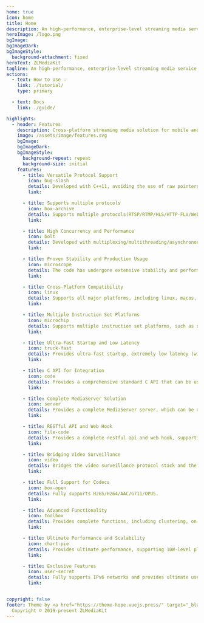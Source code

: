 ```yaml
---
home: true
icon: home
title: Home
description: An high-performance, enterprise-level streaming media service framework based on C++11.
heroImage: /logo.png
bgImage: 
bgImageDark: 
bgImageStyle:
  background-attachment: fixed
heroText: ZLMediaKit
tagline: An high-performance, enterprise-level streaming media service framework based on C++11.
actions:
  - text: How to Use 💡
    link: ./tutorial/
    type: primary

  - text: Docs
    link: ./guide/

highlights:
  - header: Features
    description: Cross-platform streaming media solution for mobile and embedded systems.
    image: /assets/image/features.svg
    bgImage: 
    bgImageDark: 
    bgImageStyle:
      background-repeat: repeat
      background-size: initial
    features:
      - title: Versatile Protocol Support
        icon: bug-slash
        details: Developed with C++11, avoiding the use of raw pointers, providing stable and reliable code with superior performance
        link: 

      - title: Supports multiple protocols
        icon: box-archive
        details: Supports multiple protocols(RTSP/RTMP/HLS/HTTP-FLV/WebSocket-FLV/GB28181/HTTP-TS/WebSocket-TS/HTTP-fMP4/WebSocket-fMP4/MP4/WebRTC), and protocol conversion
        link: 

      - title: High Concurrency and Performance
        icon: bolt
        details: Developed with multiplexing/multithreading/asynchronous network IO models, providing excellent concurrency performance and supporting massive client connections.
        link: 

      - title: Proven Stability and Production Usage
        icon: microscope
        details: The code has undergone extensive stability and performance testing, and has been extensively used in production environments.
        link: 

      - title: Cross-Platform Compatibility
        icon: linux
        details: Supports all major platforms, including linux, macos, ios, android, and windows.
        link: 

      - title: Multiple Instruction Set Platforms
        icon: microchip
        details: Supports multiple instruction set platforms, such as x86, arm, risc-v, mips, Loongson, and Shenwei.
        link: 

      - title: Ultra-Fast Startup and Low Latency
        icon: truck-fast
        details: Provides ultra-fast startup, extremely low latency (within 500 milliseconds, and can be as low as 100 milliseconds), and excellent user experience.
        link: 

      - title: C API for Integration
        icon: code
        details: Provides a comprehensive standard C API that can be used as an SDK or called by other languages.
        link: 

      - title: Complete MediaServer Solution
        icon: server
        details: Provides a complete MediaServer server, which can be deployed directly as a commercial server without additional development.
        link: 

      - title: RESTful API and Web Hook
        icon: file-code
        details: Provides a complete restful api and web hook, supporting rich business logic.
        link: 

      - title: Bridging Video Surveillance
        icon: video
        details: Bridges the video surveillance protocol stack and the live streaming protocol stack, and provides comprehensive support for RTSP/RTMP.
        link: 

      - title: Full Support for Codecs
        icon: box-open
        details: Fully supports H265/H264/AAC/G711/OPUS.
        link: 

      - title: Advanced Functionality
        icon: toolbox
        details: Provides complete functions, including clustering, on-demand protocol conversion, on-demand push/pull streams, playback before publishing, and continuous publishing after disconnection.
        link: 

      - title: Ultimate Performance and Scalability
        icon: chart-pie
        details: Provides ultimate performance, supporting 10W-level players on a single machine and 100Gb/s-level IO bandwidth capability.
        link: 

      - title: Exclusive Features
        icon: user-secret
        details: Fully supports IPv6 networks and provides ultimate user experience with exclusive features.
        link: 


copyright: false
footer: Theme by <a href="https://theme-hope.vuejs.press/" target="_blank">VuePress Theme Hope</a> | MIT Licensed, 
  Copyright © 2019-present ZLMediaKit
---
```


